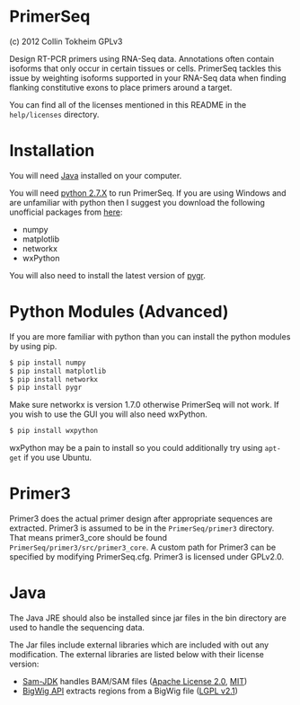 PrimerSeq
=========

(c) 2012 Collin Tokheim GPLv3

Design RT-PCR primers using RNA-Seq data. 
Annotations often contain isoforms that only occur in 
certain tissues or cells. PrimerSeq tackles this issue by weighting 
isoforms supported in your RNA-Seq data when finding
flanking constitutive exons to place primers around a target.

You can find all of the licenses mentioned in this README in the `help/licenses` directory.

Installation
============

You will need [Java](http://www.oracle.com/technetwork/java/javase/downloads/java-se-jre-7-download-432155.html)
installed on your computer.

You will need [python 2.7.X](http://www.python.org/download/releases/2.7/) to run PrimerSeq.
If you are using Windows and are unfamiliar with python then I suggest you download the following
unofficial packages from [here](http://www.lfd.uci.edu/~gohlke/pythonlibs/):

* numpy
* matplotlib
* networkx
* wxPython

You will also need to install the latest version of [pygr](http://code.google.com/p/pygr/downloads/list).

Python Modules (Advanced)
=========================

If you are more familiar with python than you can install the python modules by using pip.  

```bash
$ pip install numpy
$ pip install matplotlib
$ pip install networkx
$ pip install pygr
```

Make sure networkx is version 1.7.0 otherwise PrimerSeq will not work.
If you wish to use the GUI you will also need wxPython.

```bash
$ pip install wxpython
```

wxPython may be a pain to install so you could additionally try using
`apt-get` if you use Ubuntu. 

Primer3
=======

Primer3 does the actual primer design after appropriate sequences are extracted.
Primer3 is assumed to be in the `PrimerSeq/primer3`
directory. That means primer3_core should be found `PrimerSeq/primer3/src/primer3_core`.
A custom path for Primer3 can be specified by modifying PrimerSeq.cfg. Primer3 is licensed
under GPLv2.0.

Java
====

The Java JRE should also be installed since jar files in the bin directory
are used to handle the sequencing data.

The Jar files include external libraries which are included with out any modification.
The external libraries are listed below with their license version:

* [Sam-JDK](http://picard.sourceforge.net/) handles BAM/SAM files ([Apache License 2.0](http://www.apache.org/licenses/LICENSE-2.0.html), [MIT](http://opensource.org/licenses/MIT))
* [BigWig API](http://code.google.com/p/bigwig/) extracts regions from a BigWig file ([LGPL v2.1](http://www.gnu.org/licenses/lgpl-2.1.html))

